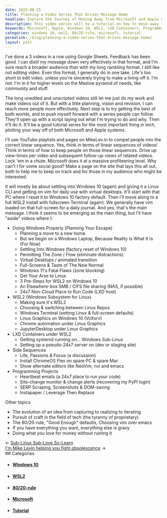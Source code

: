 ```yaml
---
date: 2022-08-25
title: Planning a Video Series That Drives Message Home
headline: Explore the Journey of Moving Away from Microsoft and Apple Systems with Me!
description: This video series will be a tutorial on how to move away from Microsoft and Apple systems and will explore topics such as Windows 10, WSL2, LXD Containers, and programming projects. I'll also discuss the evolution of an idea, the pursuit of craft, the 80/20-rule, and how to do what you love for money. Join me on this journey to reach a wider audience and learn how to make the switch from Microsoft and Apple systems.
keywords: Microsoft, Apple, Windows 10, WSL2, LXD Containers, Programming Projects, Evolution of an Idea, Pursuit of Craft, 80/20-Rule, Doing What You Love for Money, Tutorial, Video Series, Wider Audience, Uneven Videos, Unscripted Videos
categories: windows 10, wsl2, 80/20-rule, microsoft, tutorial
permalink: /blog/planning-a-video-series-that-drives-message-home/
layout: post
---
```



I've done a 3 videos in a row using Google Sheets. Feedback has been good. I
can distil my message down very effectively in that format, and I'm sure reach
a broader audience than with my long rambling format. I still like not editing
video. Even this format, I generally do in one take. Life's too short to edit
video, unless you're sincerely trying to make a living off it. I'm not. I'm in
it for higher levels on the Maslow pyramid of needs, like community and stuff.

The long unedited and unscripted videos still let me just do my work and make
videos out of it. But with a little planning, vision and revision, I can reach
more people more effectively. Next step is to try getting the best of both
worlds, and to push myself forward with a series people can follow. They'll
open up with a script laying out what I'm trying to do and why. Then it'll do
it. It'll be a good tutorial series for the most important thing in tech,
plotting your way off of both Microsoft and Apple systems.

I'll use YouTube playlists and pages on MikeLev.in to compel people into the
correct linear sequence. Yes, think in terms of linear sequences of videos!
Think in terms of how to keep people on those linear sequences. Drive up
view-times per video and subsequent follow-up views of related videos. Lock 'em
in a chute. Microsoft does it at a massive profiteering level. Why can't I for
some social good? Make a page on the site that lays this all out, both to help
me to keep on track and for those in my audience who might be interested.

It will mostly be about settling into Windows 10 (again) and giving it a Linux
CLI and getting on vim for daily use with virtual desktops. It'll start with
that PC where I reset it to Windows 10 factory default. Then I'll move along to
a full WSL2 install with fullscreen Terminal (again). We generally have vim
loaded on that full-screen for a daily journal. And yes, that's the main
message. I think it seems to be emerging as the main thing, but I'll have
"aside" videos where I:

- Doing Windows Properly (Planning Your Escape)
  - Planning a move to a new home.
  - But we begin on a Windows Laptop, Because Reality Is What It Is (For Now)
  - Settling Into Windows (factory reset of Windows 10)
  - Permitting The Zone / Flow (eliminate distractions)
  - Virtual Desktops / animated transition
  - Full-Screens & Taste of The New Normal
  - Windows 11's Fatal Flaws (zone blocking)
  - Get Your Arse to Linux
  - 3 Pre-Steps for WSL2 on Windows 10
  - An Elsewhere-box SMB / CIFS file sharing (NAS, if possible)
  - 24x7 Non-Cloud Place to Run Code (LXD host)
- WSL2 (Windows Subsystem for Linux)
  - Making sure it's WSL2
  - Choosing & switching between Linux Repos
  - Windows Terminal (setting Linux & full-screen defaults)
  - Linux Graphics on Windows 10 (VcXsrv)
  - Chrome automation under Linux Graphics
  - JupyterDesktop under Linux Graphics
- LXD Containers under WSL2
  - Getting systemd running on... Windows Sub-Linux
  - Setting up a pseudo-24x7 server on (dev or staging site)
- Side Sequences
  - Life, Passions & Focus (a discussion)
  - Install ChromeOS Flex on spare PC & spare Mac
  - Show alternate editors like NeoVim, nvi and emacs
- Programming Projects
  - Heartbeat emails (a 24x7 place to run your code)
  - Site-change monitor & change alerts (recovering my PyPI login)
  - SERP Scraping, Screenshots & DOM-saving
  - Instapaper / Leverage Then Replace


Other topics

- The evolution of an idea from capturing to realizing to iterating
- Pursuit of craft in the field of tech (the tyranny of proprietary)
- The 80/20-rule, "Good Enough" defaults, Choosing vim over emacs
- If you have everything you want, everything else is gravy
- Doing what you love for money without ruining it


<div class="post-nav"><div class="post-nav-prev"><span class="arrow">&larr;&nbsp;</span><a href="/blog/sub-linux-sub-love-so-learn">Sub-Linux Sub-Love So-Learn</a></div><div class="post-nav-next"><a href="/blog/i-m-mike-levin-helping-you-fight-obsolescence">I'm Mike Levin helping you fight obsolescence</a><span class="arrow">&nbsp;&rarr;</span></div></div>
## Categories

<ul>
<li><h4><a href='/windows-10/'>Windows 10</a></h4></li>
<li><h4><a href='/wsl2/'>WSL2</a></h4></li>
<li><h4><a href='/80-20-rule/'>80/20-rule</a></h4></li>
<li><h4><a href='/microsoft/'>Microsoft</a></h4></li>
<li><h4><a href='/tutorial/'>Tutorial</a></h4></li></ul>